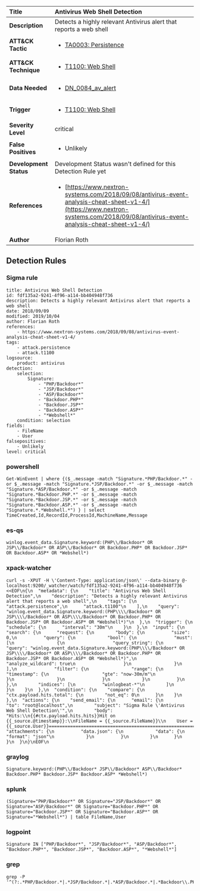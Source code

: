 | Title                    | Antivirus Web Shell Detection       |
|:-------------------------|:------------------|
| **Description**          | Detects a highly relevant Antivirus alert that reports a web shell |
| **ATT&amp;CK Tactic**    |  <ul><li>[TA0003: Persistence](https://attack.mitre.org/tactics/TA0003)</li></ul>  |
| **ATT&amp;CK Technique** | <ul><li>[T1100: Web Shell](https://attack.mitre.org/techniques/T1100)</li></ul>  |
| **Data Needed**          | <ul><li>[DN_0084_av_alert](../Data_Needed/DN_0084_av_alert.md)</li></ul>  |
| **Trigger**              | <ul><li>[T1100: Web Shell](../Triggers/T1100.md)</li></ul>  |
| **Severity Level**       | critical |
| **False Positives**      | <ul><li>Unlikely</li></ul>  |
| **Development Status**   |  Development Status wasn't defined for this Detection Rule yet  |
| **References**           | <ul><li>[https://www.nextron-systems.com/2018/09/08/antivirus-event-analysis-cheat-sheet-v1-4/](https://www.nextron-systems.com/2018/09/08/antivirus-event-analysis-cheat-sheet-v1-4/)</li></ul>  |
| **Author**               | Florian Roth |


## Detection Rules

### Sigma rule

```
title: Antivirus Web Shell Detection
id: fdf135a2-9241-4f96-a114-bb404948f736
description: Detects a highly relevant Antivirus alert that reports a web shell
date: 2018/09/09
modified: 2019/10/04
author: Florian Roth
references:
    - https://www.nextron-systems.com/2018/09/08/antivirus-event-analysis-cheat-sheet-v1-4/
tags:
    - attack.persistence
    - attack.t1100
logsource:
    product: antivirus
detection:
    selection:
        Signature: 
            - "PHP/Backdoor*"
            - "JSP/Backdoor*"
            - "ASP/Backdoor*"
            - "Backdoor.PHP*"
            - "Backdoor.JSP*"
            - "Backdoor.ASP*"
            - "*Webshell*"
    condition: selection
fields:
    - FileName
    - User
falsepositives:
    - Unlikely
level: critical

```





### powershell
    
```
Get-WinEvent | where {($_.message -match "Signature.*PHP/Backdoor.*" -or $_.message -match "Signature.*JSP/Backdoor.*" -or $_.message -match "Signature.*ASP/Backdoor.*" -or $_.message -match "Signature.*Backdoor.PHP.*" -or $_.message -match "Signature.*Backdoor.JSP.*" -or $_.message -match "Signature.*Backdoor.ASP.*" -or $_.message -match "Signature.*.*Webshell.*") } | select TimeCreated,Id,RecordId,ProcessId,MachineName,Message
```


### es-qs
    
```
winlog.event_data.Signature.keyword:(PHP\\/Backdoor* OR JSP\\/Backdoor* OR ASP\\/Backdoor* OR Backdoor.PHP* OR Backdoor.JSP* OR Backdoor.ASP* OR *Webshell*)
```


### xpack-watcher
    
```
curl -s -XPUT -H \'Content-Type: application/json\' --data-binary @- localhost:9200/_watcher/watch/fdf135a2-9241-4f96-a114-bb404948f736 <<EOF\n{\n  "metadata": {\n    "title": "Antivirus Web Shell Detection",\n    "description": "Detects a highly relevant Antivirus alert that reports a web shell",\n    "tags": [\n      "attack.persistence",\n      "attack.t1100"\n    ],\n    "query": "winlog.event_data.Signature.keyword:(PHP\\\\/Backdoor* OR JSP\\\\/Backdoor* OR ASP\\\\/Backdoor* OR Backdoor.PHP* OR Backdoor.JSP* OR Backdoor.ASP* OR *Webshell*)"\n  },\n  "trigger": {\n    "schedule": {\n      "interval": "30m"\n    }\n  },\n  "input": {\n    "search": {\n      "request": {\n        "body": {\n          "size": 0,\n          "query": {\n            "bool": {\n              "must": [\n                {\n                  "query_string": {\n                    "query": "winlog.event_data.Signature.keyword:(PHP\\\\/Backdoor* OR JSP\\\\/Backdoor* OR ASP\\\\/Backdoor* OR Backdoor.PHP* OR Backdoor.JSP* OR Backdoor.ASP* OR *Webshell*)",\n                    "analyze_wildcard": true\n                  }\n                }\n              ],\n              "filter": {\n                "range": {\n                  "timestamp": {\n                    "gte": "now-30m/m"\n                  }\n                }\n              }\n            }\n          }\n        },\n        "indices": [\n          "winlogbeat-*"\n        ]\n      }\n    }\n  },\n  "condition": {\n    "compare": {\n      "ctx.payload.hits.total": {\n        "not_eq": 0\n      }\n    }\n  },\n  "actions": {\n    "send_email": {\n      "email": {\n        "to": "root@localhost",\n        "subject": "Sigma Rule \'Antivirus Web Shell Detection\'",\n        "body": "Hits:\\n{{#ctx.payload.hits.hits}}Hit on {{_source.@timestamp}}:\\nFileName = {{_source.FileName}}\\n    User = {{_source.User}}================================================================================\\n{{/ctx.payload.hits.hits}}",\n        "attachments": {\n          "data.json": {\n            "data": {\n              "format": "json"\n            }\n          }\n        }\n      }\n    }\n  }\n}\nEOF\n
```


### graylog
    
```
Signature.keyword:(PHP\\/Backdoor* JSP\\/Backdoor* ASP\\/Backdoor* Backdoor.PHP* Backdoor.JSP* Backdoor.ASP* *Webshell*)
```


### splunk
    
```
(Signature="PHP/Backdoor*" OR Signature="JSP/Backdoor*" OR Signature="ASP/Backdoor*" OR Signature="Backdoor.PHP*" OR Signature="Backdoor.JSP*" OR Signature="Backdoor.ASP*" OR Signature="*Webshell*") | table FileName,User
```


### logpoint
    
```
Signature IN ["PHP/Backdoor*", "JSP/Backdoor*", "ASP/Backdoor*", "Backdoor.PHP*", "Backdoor.JSP*", "Backdoor.ASP*", "*Webshell*"]
```


### grep
    
```
grep -P '^(?:.*PHP/Backdoor.*|.*JSP/Backdoor.*|.*ASP/Backdoor.*|.*Backdoor\\.PHP.*|.*Backdoor\\.JSP.*|.*Backdoor\\.ASP.*|.*.*Webshell.*)'
```



